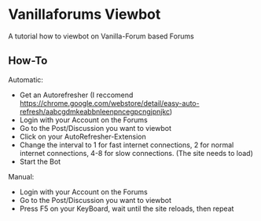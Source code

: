 # Vanillaforums Viewbot
A tutorial how to viewbot on Vanilla-Forum based Forums

## How-To

Automatic:
- Get an Autorefresher (I reccomend https://chrome.google.com/webstore/detail/easy-auto-refresh/aabcgdmkeabbnleenpncegpcngjpnjkc)
- Login with your Account on the Forums
- Go to the Post/Discussion you want to viewbot
- Click on your AutoRefresher-Extension
- Change the interval to 1 for fast internet connections, 2 for normal internet connections, 4-8 for slow connections. (The site needs to load)
- Start the Bot

Manual:
- Login with your Account on the Forums
- Go to the Post/Discussion you want to viewbot
- Press F5 on your KeyBoard, wait until the site reloads, then repeat

